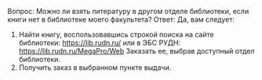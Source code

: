 Вопрос: Можно ли взять литературу в другом отделе библиотеки, если книги нет в библиотеке моего факультета?
Ответ: Да, вам следует:
1.	Найти книгу, воспользовавшись строкой поиска на сайте библиотеки: https://lib.rudn.ru/  или в ЭБС РУДН: https://lib.rudn.ru/MegaPro/Web  Заказать ее, выбрав доступный отдел библиотеки.
2.	Получить заказ в выбранном пункте выдачи.